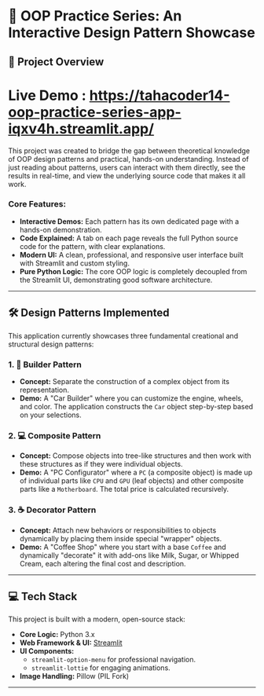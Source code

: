# 🎨 OOP Practice Series: An Interactive Design Pattern Showcase
## 🚀 Project Overview
# Live Demo : https://tahacoder14-oop-practice-series-app-iqxv4h.streamlit.app/
This project was created to bridge the gap between theoretical knowledge of OOP design patterns and practical, hands-on understanding. Instead of just reading about patterns, users can interact with them directly, see the results in real-time, and view the underlying source code that makes it all work.

### Core Features:
*   **Interactive Demos:** Each pattern has its own dedicated page with a hands-on demonstration.
*   **Code Explained:** A tab on each page reveals the full Python source code for the pattern, with clear explanations.
*   **Modern UI:** A clean, professional, and responsive user interface built with Streamlit and custom styling.
*   **Pure Python Logic:** The core OOP logic is completely decoupled from the Streamlit UI, demonstrating good software architecture.

---

## 🛠️ Design Patterns Implemented

This application currently showcases three fundamental creational and structural design patterns:

### 1. 🚗 Builder Pattern
   - **Concept:** Separate the construction of a complex object from its representation.
   - **Demo:** A "Car Builder" where you can customize the engine, wheels, and color. The application constructs the `Car` object step-by-step based on your selections.

### 2. 💻 Composite Pattern
   - **Concept:** Compose objects into tree-like structures and then work with these structures as if they were individual objects.
   - **Demo:** A "PC Configurator" where a `PC` (a composite object) is made up of individual parts like `CPU` and `GPU` (leaf objects) and other composite parts like a `Motherboard`. The total price is calculated recursively.

### 3. ☕ Decorator Pattern
   - **Concept:** Attach new behaviors or responsibilities to objects dynamically by placing them inside special "wrapper" objects.
   - **Demo:** A "Coffee Shop" where you start with a base `Coffee` and dynamically "decorate" it with add-ons like Milk, Sugar, or Whipped Cream, each altering the final cost and description.

---

## 💻 Tech Stack

This project is built with a modern, open-source stack:

*   **Core Logic:** Python 3.x
*   **Web Framework & UI:** [Streamlit](https://streamlit.io/)
*   **UI Components:**
    *   `streamlit-option-menu` for professional navigation.
    *   `streamlit-lottie` for engaging animations.
*   **Image Handling:** Pillow (PIL Fork)

---
